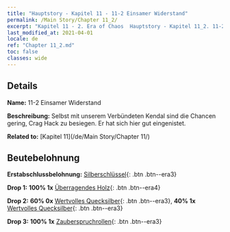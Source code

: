 ```yaml
---
title: "Hauptstory - Kapitel 11 - 11-2 Einsamer Widerstand"
permalink: /Main Story/Chapter 11_2/
excerpt: "Kapitel 11 - 2. Era of Chaos  Hauptstory - Kapitel 11_2. 11-2 Einsamer Widerstand"
last_modified_at: 2021-04-01
locale: de
ref: "Chapter 11_2.md"
toc: false
classes: wide
---
```


## Details

 **Name:** 11-2 Einsamer Widerstand

 **Beschreibung:** Selbst mit unserem Verbündeten Kendal sind die Chancen gering, Crag Hack zu besiegen. Er hat sich hier gut eingenistet.

 **Related to:** [Kapitel 11](/de/Main Story/Chapter 11/)

## Beutebelohnung

 **Erstabschlussbelohnung:** [Silberschlüssel](/de/Items/con_693/){: .btn .btn--era3}

 **Drop 1:** **100% 1x** [Überragendes Holz](/de/Items/mat_34/){: .btn .btn--era4}

 **Drop 2:** **60% 0x** [Wertvolles Quecksilber](/de/Items/mat_28/){: .btn .btn--era3}, **40% 1x** [Wertvolles Quecksilber](/de/Items/mat_28/){: .btn .btn--era3}

 **Drop 3:** **100% 1x** [Zauberspruchrollen](/de/Items/con_694/){: .btn .btn--era3}

